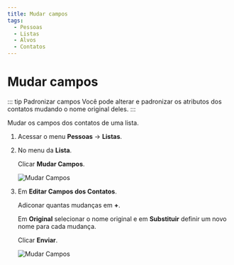 ```yaml
---
title: Mudar campos
tags:
  - Pessoas
  - Listas
  - Alvos
  - Contatos
---
```

# Mudar campos

::: tip Padronizar campos
Você pode alterar e padronizar os atributos dos contatos mudando o nome original deles.
:::

Mudar os campos dos contatos de uma lista.

1. Acessar o menu **Pessoas** -> **Listas**.

2. No menu da **Lista**.

   Clicar **Mudar Campos**.

   ![Mudar Campos](https://cdn.phishx.io/phishx-docs/images/phishx_lists_people_change_fields_01.webp)

3. Em **Editar Campos dos Contatos**.

   Adiconar quantas mudanças em **+**.

   Em **Original** selecionar o nome original e em **Substituir** definir um novo nome para cada mudança.

   Clicar **Enviar**.

   ![Mudar Campos](https://cdn.phishx.io/phishx-docs/images/phishx_lists_people_change_fields_02.webp)
